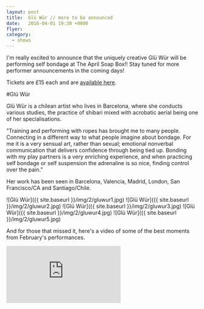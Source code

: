 ```yaml
---
layout: post
title:  Glü Wür // more to be announced
date:   2016-04-01 19:30 +0000
flyer:
category:
  - shows
---
```


I'm really excited to announce that the uniquely creative Glü Wür will be performing self bondage at The April Soap Box!!  Stay tuned for more performer announcements in the coming days!

Tickets are £15 each and are [available here](https://www.tickettailor.com/checkout/view-event/id/47241/chk/a3e7).

#Glü Wür

Glü Wür is a chilean artist who lives in Barcelona, where she conducts various studies, the practice of shibari mixed with acrobatic aerial being one of her specialisations.

"Training and performing with ropes has brought me to many people. Connecting in a different way to what people imagine about bondage.
For me it is a very sensual art, rather than sexual; emotional nonverbal communication that delivers confidence through being tied up. Bonding with my play partners is a very enriching experience, and when practicing self bondage or self suspension the adrenaline is so nice, finding control over the pain.”

Her work has been seen in Barcelona, Valencia, Madrid, London, San Francisco/CA and Santiago/Chile.

![Glü Wür]({{ site.baseurl }}/img/2/gluwur1.jpg)
![Glü Wür]({{ site.baseurl }}/img/2/gluwur2.jpg)
![Glü Wür]({{ site.baseurl }}/img/2/gluwur3.jpg)
![Glü Wür]({{ site.baseurl }}/img/2/gluwur4.jpg)
![Glü Wür]({{ site.baseurl }}/img/2/gluwur5.jpg)

And for those that missed it, here's a video of some of the best moments from February's performances.
<div class="video-wrapper">
<iframe src="https://player.vimeo.com/video/158338103" frameborder="0" webkitallowfullscreen mozallowfullscreen allowfullscreen></iframe>
</div>
